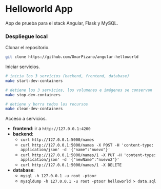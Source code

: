 # Helloworld App

App de prueba para el stack Angular, Flask y MySQL.

### Despliegue local

Clonar el repositorio.

```bash
git clone https://github.com/OmarPizano/angular-helloworld
```

Iniciar servicios.

```bash
# inicia los 3 servicios (backend, frontend, database)
make start-dev-containers

# detiene los 3 servicios, los volumenes e imágenes se conservan
make stop-dev-containers

# detiene y borra todos los recursos
make clean-dev-containers
```

Acceso a servicios.

- **frontend**: ir a `http://127.0.0.1:4200`
- **backend**:
    - `curl http://127.0.0.1:5000/names`
    - `curl http://127.0.0.1:5000/names -X POST -H 'content-type: application/json' -d '{"name":"nuevo"}'`
    - `curl http://127.0.0.1:5000/names/1 -X PUT -H 'content-type: application/json' -d '{"newName":"nuevo2"}'`
    - `curl http://127.0.0.1:5000/names/1 -X DELETE`
- **database**:
    - `mysql -h 127.0.0.1 -u root -ptoor`
    - `mysqldump -h 127.0.0.1 -u root -ptoor helloworld > data.sql`


